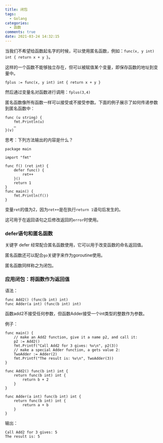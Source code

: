```yaml
---
title: 闭包
tags:
  - Golang
categories:
  - 函数
comments: true
date: 2021-03-24 14:32:15
---
```



当我们不希望给函数起名字的时候，可以使用匿名函数，例如：`func(x, y int) int { return x + y }`。

这样的一个函数不能够独立存在，但可以被赋值某个变量，即保存函数的地址到变量中。

```
fplus := func(x, y int) int { return x + y }

```
然后通过变量名对函数进行调用：`fplus(3,4)`

匿名函数像所有函数一样可以接受或不接受参数。下面的例子展示了如何传递参数到匿名函数中：

```
func (u string) {
	fmt.Println(u)
	…
}(v)
```

思考：下列方法输出的内容是什么？

```
package main

import "fmt"

func f() (ret int) {
	defer func() {
		ret++
	}()
	return 1
}
func main() {
	fmt.Println(f())
}
```

变量`ret`的值为2，因为`ret++`是在执行`return 1`语句后发生的。

这可用于在返回语句之后修改返回的`error`时使用。

### defer语句和匿名函数

关键字 defer 经常配合匿名函数使用，它可以用于改变函数的命名返回值。

匿名函数还可以配合`go`关键字来作为goroutine使用。

匿名函数同样称之为闭包。


### 应用闭包：将函数作为返回值

语法：

```
func Add2() (func(b int) int)
func Adder(a int) (func(b int) int)
```

函数add2不接受任何参数，但函数Adder接受一个int类型的整数作为参数。


例子：

```
func main() {
	// make an Add2 function, give it a name p2, and call it:
	p2 := Add2()
	fmt.Printf("Call Add2 for 3 gives: %v\n", p2(3))
	// make a special Adder function, a gets value 2:
	TwoAdder := Adder(2)
	fmt.Printf("The result is: %v\n", TwoAdder(3))
}

func Add2() func(b int) int {
	return func(b int) int {
		return b + 2
	}
}

func Adder(a int) func(b int) int {
	return func(b int) int {
		return a + b
	}
}
```

输出：

```
Call Add2 for 3 gives: 5
The result is: 5
```


